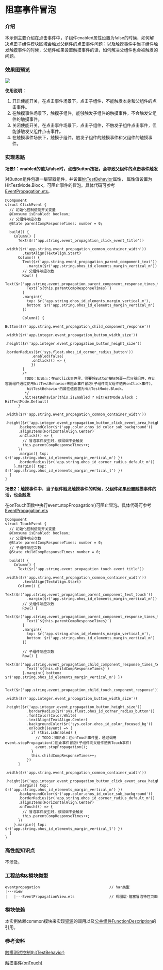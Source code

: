 # 阻塞事件冒泡

### 介绍

本示例主要介绍在点击事件中，子组件enabled属性设置为false的时候，如何解决点击子组件模块区域会触发父组件的点击事件问题；以及触摸事件中当子组件触发触摸事件的时候，父组件如果设置触摸事件的话，如何解决父组件也会被触发的问题。

### 效果图预览

![](../../product/entry/src/main/resources/base/media/event_propagation.gif)

**使用说明**：

1. 开启使能开关，在点击事件场景下，点击子组件，不能触发本身和父组件的点击事件。
2. 在触摸事件场景下，触摸子组件，能够触发子组件的触摸事件，不会触发父组件的触摸事件。
3. 关闭使能开关，在点击事件场景下，点击子组件，不触发子组件点击事件，但能够触发父组件点击事件。
4. 在触摸事件场景下，触摸子组件，触发子组件的触摸事件和父组件的触摸事件。

### 实现思路

**场景1：enabled的值为false时，点击Button按钮，会导致父组件的点击事件触发**

对Button组件包裹一层容器组件，并设置[hitTestBehavior](https://developer.huawei.com/consumer/cn/doc/harmonyos-references-V4/ts-universal-attributes-hit-test-behavior-0000001815767744-V4?catalogVersion=V4)属性，
属性值设置为HitTestMode.Block，可阻止事件的冒泡。具体代码可参考[EventPropagation.ets](./src/main/ets/view/EventPropagation.ets)。

```
@Component
struct ClickEvent {
  // 初始化控制使能开关变量
  @Consume isEnabled: boolean;
  // 父组件响应次数
  @State parentCompResponseTimes: number = 0;

  build() {
    Column() {
      Text($r('app.string.event_propagation_click_event_title'))
        .width($r('app.string.event_propagation_common_container_width'))
        .textAlign(TextAlign.Start)
      Column() {
        Text($r('app.string.event_propagation_parent_component_text'))
          .margin($r('app.string.ohos_id_elements_margin_vertical_m'))
        // 父组件响应次数
        Row() {
          Text($r('app.string.event_propagation_parent_component_response_times_text'))
          Text(`${this.parentCompResponseTimes}`)
        }
        .margin({
          top: $r('app.string.ohos_id_elements_margin_vertical_m'),
          bottom: $r('app.string.ohos_id_elements_margin_vertical_m')
        })

        Column() {
          Button($r('app.string.event_propagation_child_component_response'))
            .width($r('app.integer.event_propagation_button_width_size'))
            .height($r('app.integer.event_propagation_button_height_size'))
            .borderRadius($r('sys.float.ohos_id_corner_radius_button'))
            .enabled(false)
            .onClick(() => {
            })
        }
        /*
         TODO：知识点：在onClick事件里，需要将Button按钮包裹一层容器组件，在此容器组件通过使用hitTestBehavior来阻止事件冒泡(子组件向父组件透传onClick事件)，
          hitTestBehavior的属性值设置为HitTestMode.Block。
         */
        .hitTestBehavior(this.isEnabled ? HitTestMode.Block : HitTestMode.Default)
      }
      .width($r('app.string.event_propagation_common_container_width'))
      .height($r('app.integer.event_propagation_button_click_event_area_height'))
      .backgroundColor($r('app.color.ohos_id_color_sub_background'))
      .alignItems(HorizontalAlign.Center)
      .onClick(() => {
        // 冒泡事件发生时，该回调不会触发
        this.parentCompResponseTimes++;
      })
      .margin({ top: $r('app.string.ohos_id_elements_margin_vertical_m') })
      .borderRadius($r('app.string.ohos_id_corner_radius_default_m'))
    }.margin({ top: $r('app.string.ohos_id_elements_margin_vertical_l') })
  }
}

```

**场景2：触摸事件中，当子组件触发触摸事件的时候，父组件如果设置触摸事件的话，也会触发**

在onTouch函数中执行event.stopPropagation()可阻止冒泡。具体代码可参考[EventPropagation.ets](./src/main/ets/view/EventPropagation.ets)
```
@Component
struct TouchEvent {
  // 初始化控制使能开关变量
  @Consume isEnabled: boolean;
  // 父组件响应次数
  @State parentCompResponseTimes: number = 0;
  // 子组件响应次数
  @State childCompResponseTimes: number = 0;

  build() {
    Column() {
      Text($r('app.string.event_propagation_touch_event_title'))
        .width($r('app.string.event_propagation_common_container_width'))
        .textAlign(TextAlign.Start)
      Column() {
        Text($r('app.string.event_propagation_parent_component_text_touch'))
          .margin($r('app.string.ohos_id_elements_margin_vertical_m'))
        // 父组件响应次数
        Row() {
          Text($r('app.string.event_propagation_parent_component_response_times_text'))
          Text(`${this.parentCompResponseTimes}`)
        }
        .margin({
          top: $r('app.string.ohos_id_elements_margin_vertical_m'),
          bottom: $r('app.string.ohos_id_elements_margin_vertical_m')
        })

        // 子组件响应次数
        Row() {
          Text($r('app.string.event_propagation_child_component_response_times_text'))
          Text(`${this.childCompResponseTimes}`)
        }.margin({ bottom: $r('app.string.ohos_id_elements_margin_vertical_m') })

        Text($r('app.string.event_propagation_child_touch_component_response'))
          .width($r('app.integer.event_propagation_button_width_size'))
          .height($r('app.integer.event_propagation_button_height_size'))
          .borderRadius($r('sys.float.ohos_id_corner_radius_button'))
          .fontColor(Color.White)
          .textAlign(TextAlign.Center)
          .backgroundColor($r('sys.color.ohos_id_color_focused_bg'))
          .onTouch((event) => {
            if (this.isEnabled) {
              // TODO：知识点：在onTouch事件里，通过调用event.stopPropagation()阻止事件冒泡(子组件向父组件透传Touch事件)
              event.stopPropagation();
            }
            this.childCompResponseTimes++;
          })
      }
      .width($r('app.string.event_propagation_common_container_width'))
      .height($r('app.integer.event_propagation_button_click_event_area_height'))
      .margin({ top: $r('app.string.ohos_id_elements_margin_vertical_m') })
      .backgroundColor($r('app.color.ohos_id_color_sub_background'))
      .borderRadius($r('app.string.ohos_id_corner_radius_default_m'))
      .alignItems(HorizontalAlign.Center)
      .onTouch(() => {
        // 冒泡事件发生时，该回调不会触发
        this.parentCompResponseTimes++;
      })
    }.margin({ top: $r('app.string.ohos_id_elements_margin_vertical_l') })
  }
}
```
### 高性能知识点

不涉及。

### 工程结构&模块类型

```
eventpropagation                                // har类型
|---view
|   |---EventPropagationView.ets                // 视图层-阻塞冒泡特性页面
```

### 模块依赖

本实例依赖common模块来实现[资源](../../common/utils/src/main/resources/base/element)的调用以及[公共组件FunctionDescription](../../common/utils/src/main/ets/component/FunctionDescription.ets)的引用。

### 参考资料

[触摸测试控制(hitTestBehavior)](https://developer.huawei.com/consumer/cn/doc/harmonyos-references-V4/ts-universal-attributes-hit-test-behavior-0000001815767744-V4?catalogVersion=V4)

[触摸事件(onTouch)](https://developer.huawei.com/consumer/cn/doc/harmonyos-references-V4/ts-universal-events-touch-0000001862607321-V4?catalogVersion=V4)




